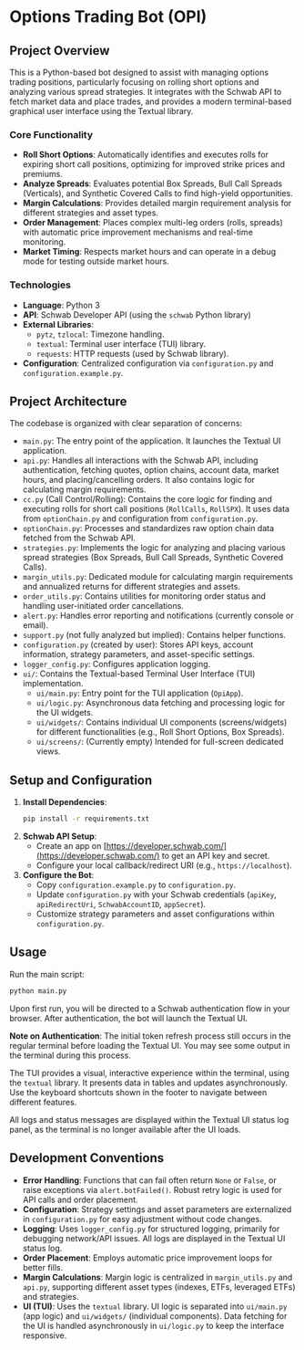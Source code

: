 # Options Trading Bot (OPI)

## Project Overview

This is a Python-based bot designed to assist with managing options trading positions, particularly focusing on rolling short options and analyzing various spread strategies. It integrates with the Schwab API to fetch market data and place trades, and provides a modern terminal-based graphical user interface using the Textual library.

### Core Functionality

- **Roll Short Options**: Automatically identifies and executes rolls for expiring short call positions, optimizing for improved strike prices and premiums.
- **Analyze Spreads**: Evaluates potential Box Spreads, Bull Call Spreads (Verticals), and Synthetic Covered Calls to find high-yield opportunities.
- **Margin Calculations**: Provides detailed margin requirement analysis for different strategies and asset types.
- **Order Management**: Places complex multi-leg orders (rolls, spreads) with automatic price improvement mechanisms and real-time monitoring.
- **Market Timing**: Respects market hours and can operate in a debug mode for testing outside market hours.

### Technologies

- **Language**: Python 3
- **API**: Schwab Developer API (using the `schwab` Python library)
- **External Libraries**:
  - `pytz`, `tzlocal`: Timezone handling.
  - `textual`: Terminal user interface (TUI) library.
  - `requests`: HTTP requests (used by Schwab library).
- **Configuration**: Centralized configuration via `configuration.py` and `configuration.example.py`.

## Project Architecture

The codebase is organized with clear separation of concerns:

- `main.py`: The entry point of the application. It launches the Textual UI application.
- `api.py`: Handles all interactions with the Schwab API, including authentication, fetching quotes, option chains, account data, market hours, and placing/cancelling orders. It also contains logic for calculating margin requirements.
- `cc.py` (Call Control/Rolling): Contains the core logic for finding and executing rolls for short call positions (`RollCalls`, `RollSPX`). It uses data from `optionChain.py` and configuration from `configuration.py`.
- `optionChain.py`: Processes and standardizes raw option chain data fetched from the Schwab API.
- `strategies.py`: Implements the logic for analyzing and placing various spread strategies (Box Spreads, Bull Call Spreads, Synthetic Covered Calls).
- `margin_utils.py`: Dedicated module for calculating margin requirements and annualized returns for different strategies and assets.
- `order_utils.py`: Contains utilities for monitoring order status and handling user-initiated order cancellations.
- `alert.py`: Handles error reporting and notifications (currently console or email).
- `support.py` (not fully analyzed but implied): Contains helper functions.
- `configuration.py` (created by user): Stores API keys, account information, strategy parameters, and asset-specific settings.
- `logger_config.py`: Configures application logging.
- `ui/`: Contains the Textual-based Terminal User Interface (TUI) implementation.
  - `ui/main.py`: Entry point for the TUI application (`OpiApp`).
  - `ui/logic.py`: Asynchronous data fetching and processing logic for the UI widgets.
  - `ui/widgets/`: Contains individual UI components (screens/widgets) for different functionalities (e.g., Roll Short Options, Box Spreads).
  - `ui/screens/`: (Currently empty) Intended for full-screen dedicated views.

## Setup and Configuration

1.  **Install Dependencies**:
    ```bash
    pip install -r requirements.txt
    ```
2.  **Schwab API Setup**:
    - Create an app on [https://developer.schwab.com/](https://developer.schwab.com/) to get an API key and secret.
    - Configure your local callback/redirect URI (e.g., `https://localhost`).
3.  **Configure the Bot**:
    - Copy `configuration.example.py` to `configuration.py`.
    - Update `configuration.py` with your Schwab credentials (`apiKey`, `apiRedirectUri`, `SchwabAccountID`, `appSecret`).
    - Customize strategy parameters and asset configurations within `configuration.py`.

## Usage

Run the main script:
```bash
python main.py
```

Upon first run, you will be directed to a Schwab authentication flow in your browser. After authentication, the bot will launch the Textual UI.

**Note on Authentication**: The initial token refresh process still occurs in the regular terminal before loading the Textual UI. You may see some output in the terminal during this process.

The TUI provides a visual, interactive experience within the terminal, using the `textual` library. It presents data in tables and updates asynchronously. Use the keyboard shortcuts shown in the footer to navigate between different features.

All logs and status messages are displayed within the Textual UI status log panel, as the terminal is no longer available after the UI loads.

## Development Conventions

- **Error Handling**: Functions that can fail often return `None` or `False`, or raise exceptions via `alert.botFailed()`. Robust retry logic is used for API calls and order placement.
- **Configuration**: Strategy settings and asset parameters are externalized in `configuration.py` for easy adjustment without code changes.
- **Logging**: Uses `logger_config.py` for structured logging, primarily for debugging network/API issues. All logs are displayed in the Textual UI status log.
- **Order Placement**: Employs automatic price improvement loops for better fills.
- **Margin Calculations**: Margin logic is centralized in `margin_utils.py` and `api.py`, supporting different asset types (indexes, ETFs, leveraged ETFs) and strategies.
- **UI (TUI)**: Uses the `textual` library. UI logic is separated into `ui/main.py` (app logic) and `ui/widgets/` (individual components). Data fetching for the UI is handled asynchronously in `ui/logic.py` to keep the interface responsive.
